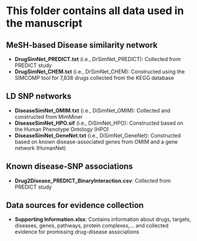 # This folder contains all data used in the manuscript
## MeSH-based Disease similarity network
- **DrugSimNet_PREDICT.txt** (i.e., DrSimNet_PREDICT): Collected from PREDICT study
- **DrugSimNet_CHEM.txt** (i.e., DrSimNet_CHEM): Constructed using the SIMCOMP tool for 7,838 drugs collected from the KEGG database
## LD SNP networks
- **DiseaseSimNet_OMIM.txt** (i.e., DiSimNet_OMIM): Collected and constructed from MimMiner
- **DiseaseSimNet_HPO.sif** (i.e., DiSimNet_HPO): Constructed based on the Human Phenotype Ontology (HPO)
- **DiseaseSimNet_GeneNet.txt** (i.e., DiSimNet_GeneNet): Constructed based on known disease-associated genes from OMIM and a gene network (HumanNet)

## Known disease-SNP associations
- **Drug2Disease_PREDICT_BinaryInteraction.csv**: Collected from PREDICT study

## Data sources for evidence collection
- **Supporting Information.xlsx**: Contains information about drugs, targets, diseases, genes, pathways, protein complexes,... and collected evidence for promissing drug-disease associations

